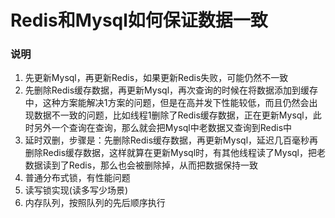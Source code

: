 # Redis和Mysql如何保证数据一致
### 说明
1. 先更新Mysql，再更新Redis，如果更新Redis失败，可能仍然不一致
2. 先删除Redis缓存数据，再更新Mysql，再次查询的时候在将数据添加到缓存中，这种方案能解决1方案的问题，但是在高并发下性能较低，而且仍然会出现数据不一致的问题，比如线程1删除了Redis缓存数据，正在更新Mysql，此时另外一个查询在查询，那么就会把Mysql中老数据又查询到Redis中
3. 延时双删，步骤是：先删除Redis缓存数据，再更新Mysql，延迟几百毫秒再删除Redis缓存数据，这样就算在更新Mysql时，有其他线程读了Mysql，把老数据读到了Redis，那么也会被删除掉，从而把数据保持一致
4. 普通分布式锁，有性能问题
5. 读写锁实现(读多写少场景)
6. 内存队列，按照队列的先后顺序执行